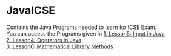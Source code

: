 # JavaICSE
Contains the Java Programs needed to learn for ICSE Exam. <br>
You can access the Programs given in 
[1. Lesson5: Input in Java](https://github.com/ThePheoniXR/JavaICSE/tree/scanner) <br>
[2. Lesson4: Operators in Java](https://github.com/ThePheoniXR/JavaICSE/tree/operator) <br>
[3. Lesson6: Mathematical Library Methods](https://github.com/ThePheoniXR/JavaICSE/tree/mathlibrary) <br>
